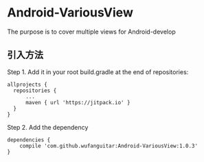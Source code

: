 # Android-VariousView
The purpose is to cover multiple views for Android-develop

## 引入方法
Step 1. Add it in your root build.gradle at the end of repositories:

	allprojects {
      repositories {
          ...
          maven { url 'https://jitpack.io' }
      }
    }
Step 2. Add the dependency

	dependencies {
	    compile 'com.github.wufanguitar:Android-VariousView:1.0.3'
	}
  
  
